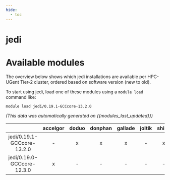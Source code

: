 ```yaml
---
hide:
  - toc
---
```


jedi
====

# Available modules


The overview below shows which jedi installations are available per HPC-UGent Tier-2 cluster, ordered based on software version (new to old).

To start using jedi, load one of these modules using a `module load` command like:

```shell
module load jedi/0.19.1-GCCcore-13.2.0
```

*(This data was automatically generated on {{modules_last_updated}})*  

| |accelgor|doduo|donphan|gallade|joltik|shinx|skitty|
| :---: | :---: | :---: | :---: | :---: | :---: | :---: | :---: |
|jedi/0.19.1-GCCcore-13.2.0|-|x|x|x|-|x|x|
|jedi/0.19.0-GCCcore-12.3.0|x|-|-|-|-|-|-|
